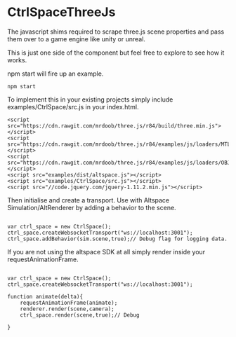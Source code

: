 # CtrlSpaceThreeJs
The javascript shims required to scrape three.js scene properties and pass them over to a game engine like unity or unreal.


This is just one side of the component but feel free to explore to see how it works. 

npm start will fire up an example. 

```
npm start

```


To implement this in your existing projects simply include examples/CtrlSpace/src.js in your index.html.


```
<script src="https://cdn.rawgit.com/mrdoob/three.js/r84/build/three.min.js"></script>
<script src="https://cdn.rawgit.com/mrdoob/three.js/r84/examples/js/loaders/MTLLoader.js"></script>
<script src="https://cdn.rawgit.com/mrdoob/three.js/r84/examples/js/loaders/OBJLoader.js"></script>
<script src="examples/dist/altspace.js"></script>
<script src="examples/CtrlSpace/src.js"></script>
<script src="//code.jquery.com/jquery-1.11.2.min.js"></script>
```

Then initialise and create a transport. Use with Altspace Simulation/AltRenderer by adding a behavior to the scene.

```

var ctrl_space = new CtrlSpace();
ctrl_space.createWebsocketTransport("ws://localhost:3001");
ctrl_space.addBehavior(sim.scene,true);// Debug flag for logging data.

```

If you are not using the altspace SDK at all simply render inside your requestAnimationFrame.


```

var ctrl_space = new CtrlSpace();
ctrl_space.createWebsocketTransport("ws://localhost:3001");

function animate(delta){
    requestAnimationFrame(animate);
    renderer.render(scene,camera);
    ctrl_space.render(scene,true);// Debug

}

```